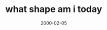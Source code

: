 ---
layout: base.njk
title : 'what shape am i today' 
view_title : 'what shape am i today' 
year : '2000' 
date : '2000-02-05' 
img_file : '/drawing/whatshape.png' 
html_file : 'whatshape' 
next_html : 'thequick.html' 
year_order : '127' 
permalink : "title/{{html_file}}.html"
---
